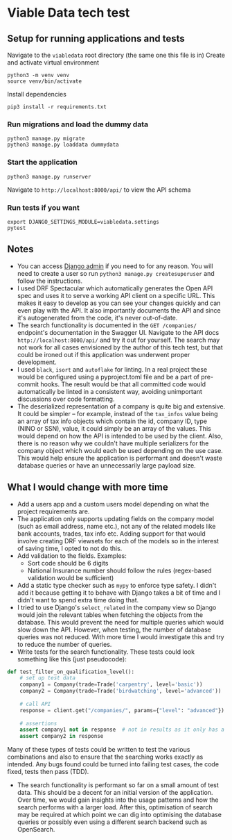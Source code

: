 # Viable Data tech test
## Setup for running applications and tests
Navigate to the `viabledata` root directory (the same one this file is in)
Create and activate virtual environment
```
python3 -m venv venv
source venv/bin/activate
```
Install dependencies
```
pip3 install -r requirements.txt
```

### Run migrations and load the dummy data
```
python3 manage.py migrate
python3 manage.py loaddata dummydata
```
### Start the application
```
python3 manage.py runserver
```

Navigate to `http://localhost:8000/api/` to view the API schema

### Run tests if you want
```
export DJANGO_SETTINGS_MODULE=viabledata.settings
pytest
```

## Notes
* You can access [Django admin](http://localhost:8000/admin/) if you need to for any reason. You will need to create a user so run `python3 manage.py createsuperuser` and follow the instructions.
* I used DRF Spectacular which automatically generates the Open API spec and uses it to serve a working API client on a specific URL. This makes it easy to develop as you can see your changes quickly and can even play with the API. It also importantly documents the API and since it's autogenerated from the code, it's never out-of-date.
* The search functionality is documented in the `GET /companies/` endpoint's documentation in the Swagger UI. Navigate to the API docs `http://localhost:8000/api/` and try it out for yourself. The search may not work for all cases envisioned by the author of this tech test, but that could be ironed out if this application was underwent proper development.
* I used `black`, `isort` and `autoflake` for linting. In a real project these would be configured using a pyproject.toml file and be a part of pre-commit hooks. The result would be that all committed code would automatically be linted in a consistent way, avoiding unimportant discussions over code formatting.
* The deserialized representation of a company is quite big and extensive. It could be simpler – for example, instead of the `tax_infos` value being an array of tax info objects which contain the id, company ID, type (NINO or SSN), value, it could simply be an array of the values. This would depend on how the API is intended to be used by the client. Also, there is no reason why we couldn't have multiple serializers for the company object which would each be used depending on the use case. This would help ensure the application is performant and doesn't waste database queries or have an unnecessarily large payload size. 

## What I would change with more time
* Add a users app and a custom users model depending on what the project requirements are.
* The application only supports updating fields on the company model (such as email address, name etc.), not any of the related models like bank accounts, trades, tax info etc. Adding support for that would involve creating DRF viewsets for each of the models so in the interest of saving time, I opted to not do this.
* Add validation to the fields. Examples:
  * Sort code should be 6 digits
  * National Insurance number should follow the rules (regex-based validation would be sufficient)
* Add a static type checker such as `mypy` to enforce type safety. I didn't add it because getting it to behave with Django takes a bit of time and I didn't want to spend extra time doing that. 
* I tried to use Django's `select_related` in the company view so Django would join the relevant tables when fetching the objects from the database. This would prevent the need for multiple queries which would slow down the API. However, when testing, the number of database queries was not reduced. With more time I would investigate this and try to reduce the number of queries.
* Write tests for the search functionality. These tests could look something like this (just pseudocode):
```python
def test_filter_on_qualification_level():
    # set up test data
    company1 = Company(trade=Trade('carpentry', level='basic'))
    company2 = Company(trade=Trade('birdwatching', level='advanced'))
    
    # call API
    response = client.get("/companies/", params={"level": "advanced"})
    
    # assertions
    assert company1 not in response  # not in results as it only has a basic trade
    assert company2 in response
```
Many of these types of tests could be written to test the various combinations and also to ensure that the searching works exactly as intended. Any bugs found could be turned into failing test cases, the code fixed, tests then pass (TDD).
* The search functionality is performant so far on a small amount of test data. This should be a decent for an initial version of the application. Over time, we would gain insights into the usage patterns and how the search performs with a larger load. After this, optimisation of search may be required at which point we can dig into optimising the database queries or possibly even using a different search backend such as OpenSearch.